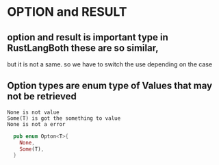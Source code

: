 # OPTION and RESULT

## option and result is important type in RustLangBoth these are so similar, 
   but it is not a same.
   so we have to switch the use depending on the case


## Option<T> types are enum type of Values that may not be retrieved
    None is not value
    Some(T) is got the something to value 
    None is not a error

```rust
  pub enum Opton<T>{
    None,
    Some(T),
  }
 ```

